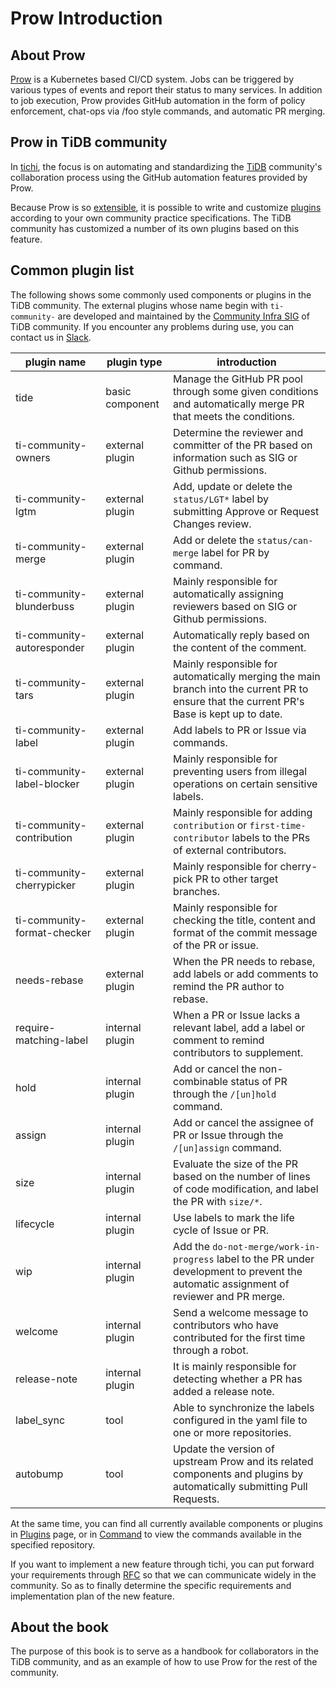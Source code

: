 # Prow Introduction

## About Prow

[Prow](https://github.com/kubernetes/test-infra/tree/master/prow) is a Kubernetes based CI/CD system. 
Jobs can be triggered by various types of events and report their status to many services. In addition to job execution, Prow provides GitHub automation in the form of policy enforcement, chat-ops via /foo style commands, and automatic PR merging.

## Prow in TiDB community

In [tichi](https://github.com/ti-community-infra/tichi), the focus is on automating and standardizing the [TiDB](https://github.com/pingcap/tidb) community's collaboration process using the GitHub automation features provided by Prow.

Because Prow is so [extensible](https://github.com/kubernetes/test-infra/tree/master/prow/plugins), it is possible to write and customize [plugins](https://github.com/ti-community-infra/tichi/tree/master/internal/pkg/externalplugins) according to your own community practice specifications.
The TiDB community has customized a number of its own plugins based on this feature.

## Common plugin list

The following shows some commonly used components or plugins in the TiDB community. The external plugins whose name begin with `ti-community-` are developed and maintained by the [Community Infra SIG](https://developer.tidb.io/SIG/community-infra) of TiDB community. If you encounter any problems during use, you can contact us in [Slack](https://slack.tidb.io/invite?team=tidb-community&channel=sig-community-infra&ref=github).

| plugin name                 | plugin type     | introduction                                                                                                                              |
|-----------------------------|-----------------|-------------------------------------------------------------------------------------------------------------------------------------------|
| tide                        | basic component | Manage the GitHub PR pool through some given conditions and automatically merge PR that meets the conditions.                             |
| ti-community-owners         | external plugin | Determine the reviewer and committer of the PR based on information such as SIG or Github permissions.                                    |
| ti-community-lgtm           | external plugin | Add, update or delete the `status/LGT*` label by submitting Approve or Request Changes review.                                            |
| ti-community-merge          | external plugin | Add or delete the `status/can-merge` label for PR by command.                                                                             |
| ti-community-blunderbuss    | external plugin | Mainly responsible for automatically assigning reviewers based on SIG or Github permissions.                                              |
| ti-community-autoresponder  | external plugin | Automatically reply based on the content of the comment.                                                                                  |
| ti-community-tars           | external plugin | Mainly responsible for automatically merging the main branch into the current PR to ensure that the current PR's Base is kept up to date. |
| ti-community-label          | external plugin | Add labels to PR or Issue via commands.                                                                                                   |
| ti-community-label-blocker  | external plugin | Mainly responsible for preventing users from illegal operations on certain sensitive labels.                                              |
| ti-community-contribution   | external plugin | Mainly responsible for adding `contribution` or `first-time-contributor` labels to the PRs of external contributors.                      |
| ti-community-cherrypicker   | external plugin | Mainly responsible for cherry-pick PR to other target branches.                                                                           |
| ti-community-format-checker | external plugin | Mainly responsible for checking the title, content and format of the commit message of the PR or issue.                                   |
| needs-rebase                | external plugin | When the PR needs to rebase, add labels or add comments to remind the PR author to rebase.                                                |
| require-matching-label      | internal plugin | When a PR or Issue lacks a relevant label, add a label or comment to remind contributors to supplement.                                   |
| hold                        | internal plugin | Add or cancel the non-combinable status of PR through the `/[un]hold` command.                                                            |
| assign                      | internal plugin | Add or cancel the assignee of PR or Issue through the `/[un]assign` command.                                                              |
| size                        | internal plugin | Evaluate the size of the PR based on the number of lines of code modification, and label the PR with `size/*`.                            |
| lifecycle                   | internal plugin | Use labels to mark the life cycle of Issue or PR.                                                                                         |
| wip                         | internal plugin | Add the `do-not-merge/work-in-progress` label to the PR under development to prevent the automatic assignment of reviewer and PR merge.   |
| welcome                     | internal plugin | Send a welcome message to contributors who have contributed for the first time through a robot.                                           |
| release-note                | internal plugin | It is mainly responsible for detecting whether a PR has added a release note.                                                             |
| label_sync                  | tool            | Able to synchronize the labels configured in the yaml file to one or more repositories.                                                   |
| autobump                    | tool            | Update the version of upstream Prow and its related components and plugins by automatically submitting Pull Requests.                     |

At the same time, you can find all currently available components or plugins in [Plugins](https://prow.tidb.io/plugins) page, or in [Command](https://prow.tidb.io/command-help) to view the commands available in the specified repository.

If you want to implement a new feature through tichi, you can put forward your requirements through [RFC](https://github.com/ti-community-infra/rfcs) so that we can communicate widely in the community. So as to finally determine the specific requirements and implementation plan of the new feature.

## About the book

The purpose of this book is to serve as a handbook for collaborators in the TiDB community, and as an example of how to use Prow for the rest of the community.

